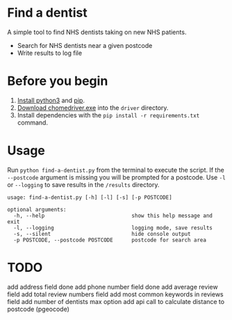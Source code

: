# Find a dentist
A simple tool to find NHS dentists taking on new NHS patients.

* Search for NHS dentists near a given postcode
* Write results to log file

# Before you begin
1. [Install python3](https://www.python.org/downloads/) and [pip](https://pip.pypa.io/en/stable/).
2. [Download chomedriver.exe](https://sites.google.com/a/chromium.org/chromedriver/downloads) into the `driver` directory. 
3. Install dependencies with the `pip install -r requirements.txt` command.

# Usage
Run `python find-a-dentist.py` from the terminal to execute the script. If the `--postcode` argument is missing you will be prompted for a postcode. Use `-l` or `--logging` to save results in the `/results` directory.

```
usage: find-a-dentist.py [-h] [-l] [-s] [-p POSTCODE]

optional arguments:
  -h, --help                            show this help message and exit
  -l, --logging                         logging mode, save results
  -s, --silent                          hide console output
  -p POSTCODE, --postcode POSTCODE      postcode for search area
```

# TODO
add address field
    done
add phone number field
    done
add average review field
add total review numbers field
add most common keywords in reviews field
add number of dentists max option
add api call to calculate distance to postcode (pgeocode)
